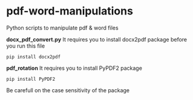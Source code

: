 # pdf-word-manipulations
Python scripts to manipulate pdf &amp; word files

**docx_pdf_convert.py**
It requires you to install docx2pdf package before you run this file

```
pip install docx2pdf
```

**pdf_rotation**
It requires you to install PyPDF2 package
```
pip install PyPDF2
```

Be carefull on the case sensitivity of the package
